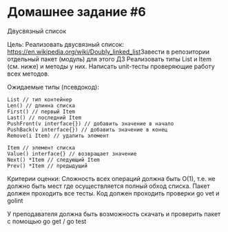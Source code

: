 # Домашнее задание #6

Двусвязный список

Цель: Реализовать двусвязный список: https://en.wikipedia.org/wiki/Doubly_linked_list ​
Завести в репозитории отдельный пакет (модуль) для этого ДЗ
Реализовать типы List и Item (см. ниже) и методы у них.
Написать unit-тесты проверяющие работу всех методов.

Ожидаемые типы (псевдокод):
​
```
List // тип контейнер
Len() // длинна списка
First() // первый Item
Last() // последний Item
PushFront(v interface{}) // добавить значение в начало
PushBack(v interface{}) // добавить значение в конец
Remove(i Item) // удалить элемент
​
Item // элемент списка
Value() interface{} // возвращает значение
Next() *Item // следующий Item
Prev() *Item // предыдущий
```
Критерии оценки: Сложность всех операций должна быть O(1), т.е. не должно быть мест где осуществляется полный обход списка.
Пакет должен проходить все тесты.
Код должен проходить проверки go vet и golint

У преподавателя должна быть возможность скачать и проверить пакет с помощью go get / go test 
